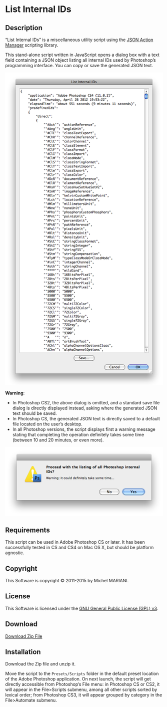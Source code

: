 # List Internal IDs

## Description

“List Internal IDs” is a miscellaneous utility script using the [JSON Action Manager](/JSON-Action-Manager) scripting library.

This stand-alone script written in JavaScript opens a dialog box with a text field containing a JSON object listing all internal IDs used by Photoshop’s programming interface. You can copy or save the generated JSON text.

![List Internal IDs Dialog (Mac OS X)](images/List-Internal-IDs-Dialog.png)

**Warning**:

- In Photoshop CS2, the above dialog is omitted, and a standard save file dialog is directly displayed instead, asking where the generated JSON text should be saved.
- In Photoshop CS, the generated JSON text is directly saved to a default file located on the user’s desktop.
- In all Photoshop versions, the script displays first a warning message stating that completing the operation definitely takes some time (between 10 and 20 minutes, or even more).

![List Internal IDs Alert (Mac OS X)](images/List-Internal-IDs-Alert.png)

## Requirements

This script can be used in Adobe Photoshop CS or later. It has been successfully tested in CS and CS4 on Mac OS X, but should be platform agnostic.

## Copyright

This Software is copyright © 2011-2015 by Michel MARIANI.

## License

This Software is licensed under the [GNU General Public License (GPL) v3](https://www.gnu.org/licenses/gpl.html).

## Download

[Download Zip File](/Downloads/List-Internal-IDs-4.1.zip)

## Installation

Download the Zip file and unzip it.

Move the script to the `Presets/Scripts` folder in the default preset location of the Adobe Photoshop application. On next launch, the script will get directly accessible from Photoshop’s File menu: in Photoshop CS or CS2, it will appear in the File>Scripts submenu, among all other scripts sorted by lexical order; from Photoshop CS3, it will appear grouped by category in the File>Automate submenu.
